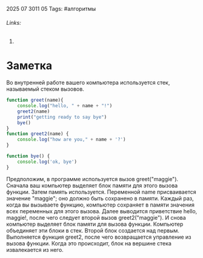2025 07 3011 05
Tags: #алгоритмы 
###### Links: 
1) 
# Заметка
Во внутренней работе вашего компьютера используется стек, называемый стеком вызовов.
```js
function greet(name){
	console.log("hello, " + name + "!")
	greet2(name)
	print("getting ready to say bye")
	bye()
}
function greet2(name) {
	console.log("how are you," + name + '?')
}

function bye() {
	console.log('ok, bye')
}
```
Предположим, в программе используется вызов greet("maggie"). Сначала ваш компьютер выделяет блок памяти для этого вызова функции. Затем память используется. Переменной name присваивается значение "maggie"; оно должно быть сохранено в памяти. Каждый раз, когда вы вызываете функцию, компьютер сохраняет в памяти значения всех переменных для этого вызова. Далее выводится приветствие hello, maggie!, после чего следует второй вызов greet2("maggie"). И снова компьютер выделяет блок памяти для вызова функции. 
Компьютер объединяет эти блоки в стек. Второй блок создается над первым. Выполняется функция greet2, после чего возвращается управление из вызова функции. Когда это происходит, блок на вершине стека извалекается из него.
